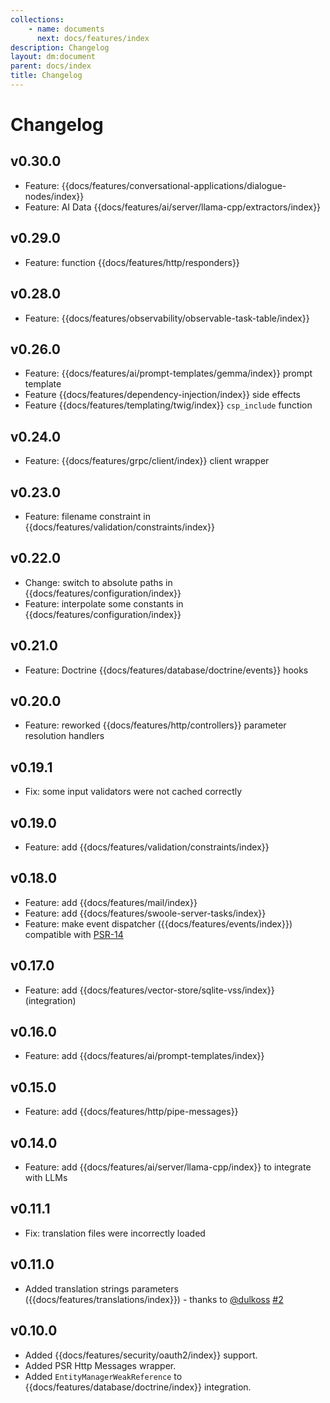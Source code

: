 ```yaml
---
collections: 
    - name: documents
      next: docs/features/index
description: Changelog
layout: dm:document
parent: docs/index
title: Changelog
---
```


# Changelog

## v0.30.0

- Feature: {{docs/features/conversational-applications/dialogue-nodes/index}}
- Feature: AI Data {{docs/features/ai/server/llama-cpp/extractors/index}}

## v0.29.0

- Feature: function {{docs/features/http/responders}}

## v0.28.0

- Feature: {{docs/features/observability/observable-task-table/index}}

## v0.26.0

- Feature: {{docs/features/ai/prompt-templates/gemma/index}} prompt template
- Feature {{docs/features/dependency-injection/index}} side effects
- Feature {{docs/features/templating/twig/index}} `csp_include` function

## v0.24.0

- Feature: {{docs/features/grpc/client/index}} client wrapper

## v0.23.0

- Feature: filename constraint in {{docs/features/validation/constraints/index}}

## v0.22.0

- Change: switch to absolute paths in {{docs/features/configuration/index}}
- Feature: interpolate some constants in {{docs/features/configuration/index}}

## v0.21.0

- Feature: Doctrine {{docs/features/database/doctrine/events}} hooks

## v0.20.0

- Feature: reworked {{docs/features/http/controllers}} parameter resolution handlers

## v0.19.1

- Fix: some input validators were not cached correctly

## v0.19.0

- Feature: add {{docs/features/validation/constraints/index}}

## v0.18.0

- Feature: add {{docs/features/mail/index}}
- Feature: add {{docs/features/swoole-server-tasks/index}}
- Feature: make event dispatcher ({{docs/features/events/index}}) compatible 
    with [PSR-14](https://www.php-fig.org/psr/psr-14/)

## v0.17.0

- Feature: add {{docs/features/vector-store/sqlite-vss/index}} (integration)

## v0.16.0

- Feature: add {{docs/features/ai/prompt-templates/index}} 

## v0.15.0

- Feature: add {{docs/features/http/pipe-messages}}

## v0.14.0

- Feature: add {{docs/features/ai/server/llama-cpp/index}} to integrate with LLMs 

## v0.11.1

- Fix: translation files were incorrectly loaded

## v0.11.0

- Added translation strings parameters ({{docs/features/translations/index}}) - thanks to [@dulkoss](https://github.com/dulkoss) [#2](https://github.com/distantmagic/resonance/pull/2)

## v0.10.0

- Added {{docs/features/security/oauth2/index}} support.
- Added PSR Http Messages wrapper.
- Added `EntityManagerWeakReference` to {{docs/features/database/doctrine/index}} integration.
